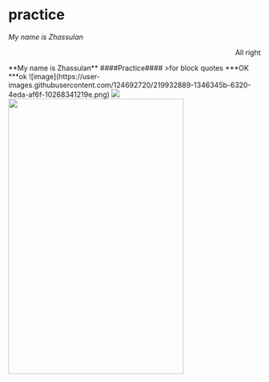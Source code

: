 # practice
_My name is Zhassulan_
<p align="right">All right</p>
**My name is Zhassulan**
####Practice####
>for block quotes
***OK
***ok
![image](https://user-images.githubusercontent.com/124692720/219932889-1346345b-6320-4eda-af6f-10268341219e.png)

<img src=“https://user-images.githubusercontent.com/124692720/219932913-6e23f62f-fd70-4d2f-8fa6-dba853a6ff67.png” width=“550” height=“350”>
<img src="https://user-images.githubusercontent.com/125072577/219838007-20b6fc5a-8667-4e72-b4d2-b9cd0975807e.jpg" width="350" height="550">
